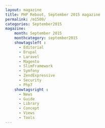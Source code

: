 ```yaml
---
layout: magazine
title: PHP Reboot, September 2015 magazine
permalink: /m1509/
categories: September2015
magazine:
    month: September 2015
    monthcategory: september2015
    showtagsleft :
      - Editorial
      - Drupal
      - Laravel
      - Magento
      - SlimFramework
      - Symfony
      - ZendExpressive
      - Security
      - Php7
    showtagsright :
      - News
      - Guide
      - Library
      - Concept
      - Views
      - Tools
---
```

